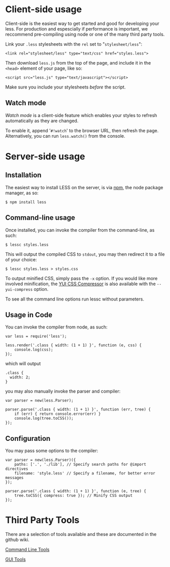 Client-side usage
=================

Client-side is the easiest way to get started and good for developing your less. For production and espescially 
if performance is important, we reccommend pre-compiling using node or one of the many third party tools.

Link your `.less` stylesheets with the `rel` set to "`stylesheet/less`":

    <link rel="stylesheet/less" type="text/css" href="styles.less">

Then download `less.js` from the top of the page, and include it in the `<head>` element of your page, like so:

    <script src="less.js" type="text/javascript"></script>

Make sure you include your stylesheets *before* the script.

Watch mode
----------

*Watch mode* is a client-side feature which enables your styles to refresh automatically as they are changed.

To enable it, append '`#!watch`' to the browser URL, then refresh the page. Alternatively, you can
run `less.watch()` from the console.

Server-side usage
=================

Installation
------------

The easiest way to install LESS on the server, is via [npm](http://github.com/isaacs/npm), the node package manager, as so:

    $ npm install less
	
Command-line usage
------------------

Once installed, you can invoke the compiler from the command-line, as such:

    $ lessc styles.less

This will output the compiled CSS to `stdout`, you may then redirect it to a file of your choice:

    $ lessc styles.less > styles.css

To output minified CSS, simply pass the `-x` option. If you would like more involved minification,
the [YUI CSS Compressor](http://developer.yahoo.com/yui/compressor/css.html) is also available with
the `--yui-compress` option.

To see all the command line options run lessc without parameters.

Usage in Code
-------------

You can invoke the compiler from node, as such:

    var less = require('less');

    less.render('.class { width: (1 + 1) }', function (e, css) {
        console.log(css);
    });

which will output

    .class {
      width: 2;
    }

you may also manually invoke the parser and compiler:

    var parser = new(less.Parser);

    parser.parse('.class { width: (1 + 1) }', function (err, tree) {
        if (err) { return console.error(err) }
        console.log(tree.toCSS());
    });

Configuration
-------------

You may pass some options to the compiler:

    var parser = new(less.Parser)({
        paths: ['.', './lib'], // Specify search paths for @import directives
        filename: 'style.less' // Specify a filename, for better error messages
    });

    parser.parse('.class { width: (1 + 1) }', function (e, tree) {
        tree.toCSS({ compress: true }); // Minify CSS output
    });



Third Party Tools
=================

There are a selection of tools available and these are documented in the github wiki.

<a href="https://github.com/cloudhead/less.js/wiki/Command-Line-use-of-LESS">Command Line Tools</a>

<a href="https://github.com/cloudhead/less.js/wiki/GUI-compilers-that-use-LESS.js">GUI Tools</a>
